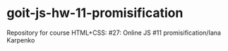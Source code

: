 # goit-js-hw-11-promisification
Repository for course HTML+CSS: #27: Online JS #11 promisification/Iana Karpenko

